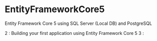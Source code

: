 # EntityFrameworkCore5
Entity Framework Core 5 using SQL Server (Local DB) and PostgreSQL

2 : Building your first application using Entity Framework Core 5
3 : 
